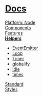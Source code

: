 <!--- This Helpers was auto-generated using "npx sky readme build" --> 

# [ Docs](/README.md)

[Platform: Node](..%2F%40node%2FPlatform%3A%20Node.md)   
[Components](..%2Fcomponents%2FComponents.md)   
[Features](..%2Ffeatures%2FFeatures.md)   
**[Helpers](..%2Fhelpers%2FHelpers.md)**   
* [EventEmitter](..%2Fhelpers%2FEventEmitter%2FEventEmitter.md)
* [Loop](..%2Fhelpers%2FLoop%2FLoop.md)
* [Timer](..%2Fhelpers%2FTimer%2FTimer.md)
* [globalify](..%2Fhelpers%2Fglobalify%2Fglobalify.md)
* [idle](..%2Fhelpers%2Fidle%2Fidle.md)
* [times](..%2Fhelpers%2Ftimes%2Ftimes.md)
  
[Standard](..%2Fstandard%2FStandard.md)   
[Styles](..%2Fstyles%2FStyles.md)   
